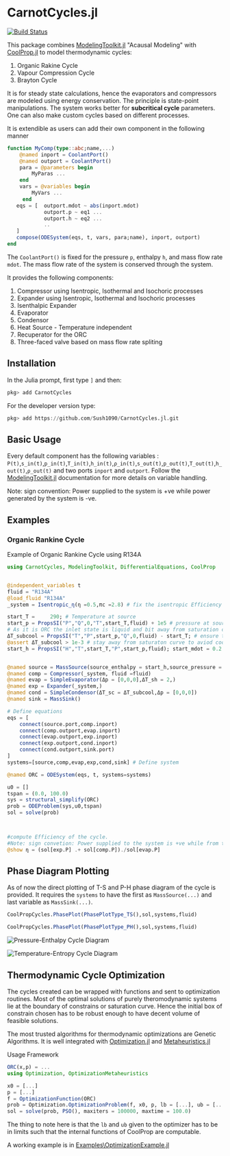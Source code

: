 # CarnotCycles.jl

[![Build Status](https://github.com/Sush1090/CoolPropCycles.jl/actions/workflows/CI.yml/badge.svg?branch=main)](https://github.com/Sush1090/CoolPropCycles.jl/actions/workflows/CI.yml?query=branch%3Amain)


This package combines [ModelingToolkit.jl](https://github.com/SciML/ModelingToolkit.jl) "Acausal Modeling" with [CoolProp.jl](https://github.com/CoolProp/CoolProp.jl) to model thermodynamic cycles:

1. Organic Rakine Cycle
2. Vapour Compression Cycle
3. Brayton Cycle

It is for steady state calculations, hence the evaporators and compressors are modeled using energy conservation. The principle is state-point manipulations.  The system works better for **subcritical cycle** parameters. One can also make custom cycles based on different processes.

It is extendible as users can add their own component in the following manner 

```julia
function MyComp(type::abc;name,...)
    @named inport = CoolantPort()
    @named outport = CoolantPort()
    para = @parameters begin
        MyParas ...
    end
    vars = @variables begin
        MyVars ...
     end
   eqs = [  outport.mdot ~ abs(inport.mdot) 
            outport.p ~ eq1 ...
            outport.h ~ eq2 ...
            ..
   ]
   compose(ODESystem(eqs, t, vars, para;name), inport, outport)
end
```

The `CoolantPort()` is fixed for the pressure `p`, enthalpy `h`, and mass flow rate `mdot`. The mass flow rate of the system is conserved through the system. 


It provides the following components:

1. Compressor using Isentropic, Isothermal and Isochoric processes
2. Expander using Isentropic, Isothermal and Isochoric processes
3. Isenthalpic Expander 
4. Evaporator
5. Condensor
6. Heat Source - Temperature independent
7. Recuperator for the ORC
8. Three-faced valve based on mass flow rate spliting

 <!-- It also provides basic functions that find the pressure to match the pitch points.  -->
## Installation

In the Julia prompt, first type `]` and then:

```julia
pkg> add CarnotCycles
```

For the developer version type:
```julia
pkg> add https://github.com/Sush1090/CarnotCycles.jl.git
```

## Basic Usage
Every default component has the following variables : `P(t)`,`s_in(t)`,`p_in(t)`,`T_in(t)`,`h_in(t)`,`ρ_in(t)`,`s_out(t)`,`p_out(t)`,`T_out(t)`,`h_out(t)`,`ρ_out(t)` and two ports `inport` and `outport`. 
Follow the [ModelingToolkit.jl](https://github.com/SciML/ModelingToolkit.jl) documentation for more details on variable handling. 

Note: sign convention: Power supplied to the system is +ve while power generated by the system is -ve.

## Examples 
### Organic Rankine Cycle
Example of Organic Rankine Cycle using R134A

```julia
using CarnotCycles, ModelingToolkit, DifferentialEquations, CoolProp


@independent_variables t
fluid = "R134A"
@load_fluid "R134A"
_system = Isentropic_η(η =0.5,πc =2.8) # fix the isentropic Efficiency of compressor and pressre ratio

start_T =     290; # Temperature at source 
start_p = PropsSI("P","Q",0,"T",start_T,fluid) + 1e5 # pressure at source.
# As it is ORC the inlet state is liquid and bit away from saturation curv. Hence 1e3Pa of pressure is added
ΔT_subcool = PropsSI("T","P",start_p,"Q",0,fluid) - start_T; # ensure the subcoolin temperature to reach bck to starting state.
@assert ΔT_subcool > 1e-3 # stay away from saturaton curve to aviod coolprop assertion
start_h = PropsSI("H","T",start_T,"P",start_p,fluid); start_mdot = 0.2 #kg/s


@named source = MassSource(source_enthalpy = start_h,source_pressure = start_p,source_mdot = start_mdot,)
@named comp = Compressor(_system, fluid =fluid)
@named evap = SimpleEvaporator(Δp = [0,0,0],ΔT_sh = 2,)
@named exp = Expander(_system,)
@named cond = SimpleCondensor(ΔT_sc = ΔT_subcool,Δp = [0,0,0])
@named sink = MassSink()

# Define equations
eqs = [
    connect(source.port,comp.inport)
    connect(comp.outport,evap.inport)
    connect(evap.outport,exp.inport)
    connect(exp.outport,cond.inport)
    connect(cond.outport,sink.port)
]
systems=[source,comp,evap,exp,cond,sink] # Define system

@named ORC = ODESystem(eqs, t, systems=systems)

u0 = []
tspan = (0.0, 100.0)
sys = structural_simplify(ORC)
prob = ODEProblem(sys,u0,tspan)
sol = solve(prob)



#compute Efficiency of the cycle.
#Note: sign convetion: Power supplied to the system is +ve while from thee system is -ve
@show η = (sol[exp.P] .+ sol[comp.P])./sol[evap.P]
```


## Phase Diagram Plotting

As of now the direct plotting of T-S and P-H phase diagram of the cycle is provided. It requires the `systems` to have the first as `MassSource(...)` and last variable as `MassSink(...)`.   
```julia
CoolPropCycles.PhasePlot(PhasePlotType_TS(),sol,systems,fluid)
```
```julia
CoolPropCycles.PhasePlot(PhasePlotType_PH(),sol,systems,fluid)
```
![Pressure-Enthalpy Cycle Diagram](https://github.com/Sush1090/CarnotCycles.jl/tree/main/Images/PH_orc.svg)

![Temperature-Entropy Cycle Diagram](https://github.com/Sush1090/CarnotCycles.jl/tree/main/Images/TS_orc.svg)

## Thermodynamic Cycle Optimization
The cycles created can be wrapped with functions and sent to optimization routines. Most of the optimal solutions of purely theromodynamic systems lie at the boundary of constrains or saturation curve. Hence the initial box of constrain chosen has to be robust enough to have decent volume of feasible solutions.

The most trusted algorithms for thermodynamic optimizations are Genetic Algorithms. It is well integrated with
[Optimization.jl](https://docs.sciml.ai/Optimization/stable/) and [Metaheuristics.jl](https://github.com/jmejia8/Metaheuristics.jl)
 
Usage Framework 

```julia
ORC(x,p) = ...
using Optimization, OptimizationMetaheuristics

x0 = [...]
p = [...]
f = OptimizationFunction(ORC)
prob = Optimization.OptimizationProblem(f, x0, p, lb = [...], ub = [...])
sol = solve(prob, PSO(), maxiters = 100000, maxtime = 100.0)
```
The thing to note here is that the `lb` and `ub` given to the optimizer has to be in limits such that the internal functions of CoolProp are computable. 

A working example is in [Examples\OptimizationExample.jl](https://github.com/Sush1090/CoolPropCycles.jl/blob/main/Examples/OptimizationExample.jl)
